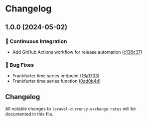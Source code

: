 # Changelog

## 1.0.0 (2024-05-02)


### 🎡 Continuous Integration

* Add GitHub Actions workflow for release automation ([c138c37](https://github.com/kantorge/laravel-currency-exchange-rates/commit/c138c3714e161e4ac04103a816bc09e3f12a5e0f))


### 🐛 Bug Fixes

* Frankfurter time series endpoint ([16a1703](https://github.com/kantorge/laravel-currency-exchange-rates/commit/16a170350d52217965a6207820030f5fe6f8c4cc))
* Frankfurter time series function ([0ad0b4d](https://github.com/kantorge/laravel-currency-exchange-rates/commit/0ad0b4d1db518f70710c9f90eb36768aecb9fab5))

## Changelog

All notable changes to `laravel-currency-exchange-rates` will be documented in this file.
